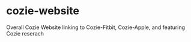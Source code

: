 # cozie-website
Overall Cozie Website linking to Cozie-Fitbit, Cozie-Apple, and featuring Cozie reserach
